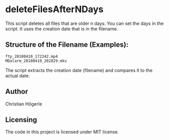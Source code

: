 # deleteFilesAfterNDays

This script deletes all files that are older n days. You can set the days in the script. It uses the creation date that is in the filename. 

## Structure of the Filename (Examples):
```
ftp_20180410_172342.mp4
MDalarm_20180410_202829.mkv
```
The script extracts the creation date (filename) and compares it to the actual date. 

## Author
Christian Högerle

## Licensing
The code in this project is licensed under MIT license.
